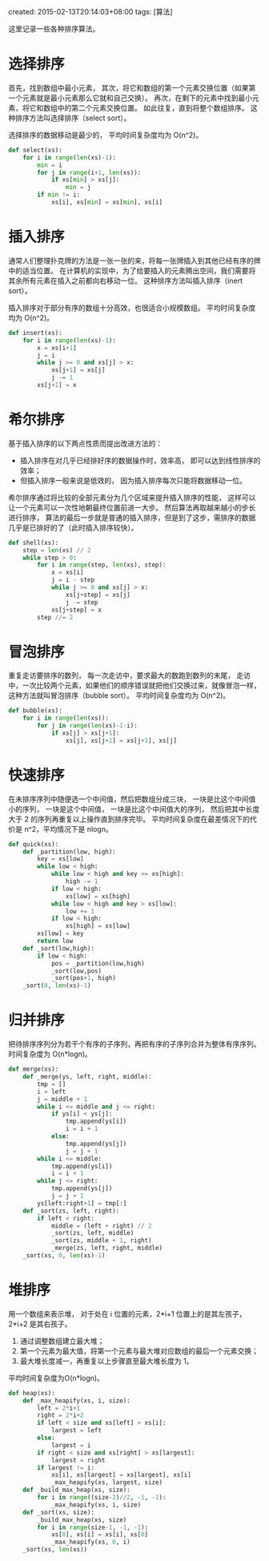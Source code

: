 created: 2015-02-13T20:14:03+08:00
tags: [算法]

这里记录一些各种排序算法。

# 选择排序

首先，找到数组中最小元素，
其次，将它和数组的第一个元素交换位置（如果第一个元素就是最小元素那么它就和自己交换）。
再次，在剩下的元素中找到最小元素，将它和数组中的第二个元素交换位置。
如此往复，直到将整个数组排序。
这种排序方法叫选择排序（select sort）。

选择排序的数据移动是最少的，
平均时间复杂度均为 O(n^2)。

```python
def select(xs):
    for i in range(len(xs)-1):
        min = i
        for j in range(i+1, len(xs)):
            if xs[min] > xs[j]:
                min = j
        if min != i:
            xs[i], xs[min] = xs[min], xs[i]
```

# 插入排序

通常人们整理扑克牌的方法是一张一张的来，将每一张牌插入到其他已经有序的牌中的适当位置。
在计算机的实现中，为了给要插入的元素腾出空间，我们需要将其余所有元素在插入之前都向右移动一位。
这种排序方法叫插入排序（inert sort）。

插入排序对于部分有序的数组十分高效，也很适合小规模数组。
平均时间复杂度均为 O(n^2)。

```python
def insert(xs):
    for i in range(len(xs)-1):
        x = xs[i+1]
        j = i
        while j >= 0 and xs[j] > x:
            xs[j+1] = xs[j]
            j -= 1
        xs[j+1] = x
```

# 希尔排序

基于插入排序的以下两点性质而提出改进方法的：

* 插入排序在对几乎已经排好序的数据操作时，效率高， 即可以达到线性排序的效率；
* 但插入排序一般来说是低效的， 因为插入排序每次只能将数据移动一位。

希尔排序通过将比较的全部元素分为几个区域来提升插入排序的性能，
这样可以让一个元素可以一次性地朝最终位置前进一大步。
然后算法再取越来越小的步长进行排序，
算法的最后一步就是普通的插入排序，但是到了这步，需排序的数据几乎是已排好的了（此时插入排序较快）。

```python
def shell(xs):
    step = len(xs) // 2
    while step > 0:
        for i in range(step, len(xs), step):
            x = xs[i]
            j = i - step
            while j >= 0 and xs[j] > x:
                xs[j+step] = xs[j]
                j -= step
            xs[j+step] = x
        step //= 2
```

# 冒泡排序

重复走访要排序的数列，
每一次走访中，要求最大的数跑到数列的末尾，
走访中，一次比较两个元素，如果他们的顺序错误就把他们交换过来，就像冒泡一样，
这种方法就叫冒泡排序（bubble sort）。
平均时间复杂度均为 O(n^2)。

```python
def bubble(xs):
    for i in range(len(xs)):
        for j in range(len(xs)-1-i):
            if xs[j] > xs[j+1]:
                xs[j], xs[j+1] = xs[j+1], xs[j]
```

# 快速排序

在未排序序列中随便选一个中间值，然后把数组分成三块，
一块是比这个中间值小的序列，
一块是这个中间值，
一块是比这个中间值大的序列，
然后把其中长度大于 2 的序列再重复以上操作直到排序完毕。
平均时间复杂度在最差情况下的代价是 n^2，平均情况下是 nlogn。

```python
def quick(xs):
    def _partition(low, high):
        key = xs[low]
        while low < high:
            while low < high and key <= xs[high]:
                high -= 1
            if low < high:
                xs[low] = xs[high]
            while low < high and key > xs[low]:
                low += 1
            if low < high:
                xs[high] = xs[low]
        xs[low] = key
        return low
    def _sort(low,high):
        if low < high:
            pos = _partition(low,high)
            _sort(low,pos)
            _sort(pos+1, high)
    _sort(0, len(xs)-1)
```

# 归并排序

把待排序序列分为若干个有序的子序列，再把有序的子序列合并为整体有序序列。
时间复杂度为 O(n*logn)。

```python
def merge(xs):
    def _merge(ys, left, right, middle):
        tmp = []
        i = left
        j = middle + 1
        while i <= middle and j <= right:
            if ys[i] < ys[j]:
                tmp.append(ys[i])
                i = i + 1
            else:
                tmp.append(ys[j])
                j = j + 1
        while i <= middle:
            tmp.append(ys[i])
            i = i + 1
        while j <= right:
            tmp.append(ys[j])
            j = j + 1
        ys[left:right+1] = tmp[:]
    def _sort(zs, left, right):
        if left < right:
            middle = (left + right) // 2
            _sort(zs, left, middle)
            _sort(zs, middle + 1, right)
            _merge(zs, left, right, middle)
    _sort(xs, 0, len(xs)-1)
```

# 堆排序

用一个数组来表示堆，
对于处在 i 位置的元素，2\*i+1 位置上的是其左孩子，2\*i+2 是其右孩子。

1. 通过调整数组建立最大堆；
1. 第一个元素为最大值，将第一个元素与最大堆对应数组的最后一个元素交换；
1. 最大堆长度减一，再重复以上步骤直至最大堆长度为 1。

平均时间复杂度为O(n*logn)。

```python
def heap(xs):
    def _max_heapify(xs, i, size):
        left = 2*i+1
        right = 2*i+2
        if left < size and xs[left] > xs[i]:
            largest = left
        else:
            largest = i
        if right < size and xs[right] > xs[largest]:
            largest = right
        if largest != i:
            xs[i], xs[largest] = xs[largest], xs[i]
            _max_heapify(xs, largest, size)
    def _build_max_heap(xs, size):
        for i in range((size-2)//2, -1, -1):
            _max_heapify(xs, i, size)
    def _sort(xs, size):
        _build_max_heap(xs, size)
        for i in range(size-1, -1, -1):
            xs[0], xs[i] = xs[i], xs[0]
            _max_heapify(xs, 0, i)
    _sort(xs, len(xs))
```
